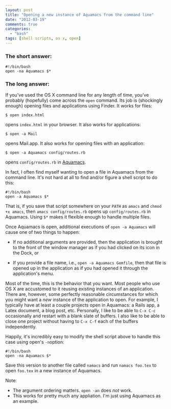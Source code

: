 ```yaml
---
layout: post
title: "Opening a new instance of Aquamacs from the command line"
date: "2012-03-19"
comments: true
categories:
  - "bash"
tags: [shell scripts, os x, open]
---
```


### The short answer:

```
#!/bin/bash
open -na Aquamacs $*
```

### The long answer: 

If you've used the OS X command line for any length of time, you've probably (hopefully) come across the `open` command.  Its job is (shockingly enough) opening files and applications using Finder.  It works for files:

```
$ open index.html
```

opens `index.html` in your browser.  It also works for applications:

```
$ open -a Mail
```

opens Mail.app.  It also works for opening files with an application:

```
$ open -a Aquamacs config/routes.rb
```

opens `config/routes.rb` in [Aquamacs](http://aquamacs.org).

<!-- more -->

In fact, I often find myself wanting to open a file in Aquamacs from the command line.  It's not hard at all to find and/or figure a shell script to do this:

```
#!/bin/bash
open -a Aquamacs $*
```

That is, if you save that script somewhere on your `PATH` as `amacs` and `chmod +x amacs`, then `amacs config/routes.rb` opens up `config/routes.rb` in Aquamacs.  Using `$*` makes it flexible enough to handle multiple files.

Once Aquamacs is open, additional executions of `open -a Aquamacs` will cause one of two things to happen:

  - If no additional arguments are provided, then the application is brought to the front of the window manager as if you had clicked on its icon in the Dock, or

  - If you provide a file name, i.e., `open -a Aquamacs Gemfile`, then that file is opened up in the application as if you had opened it through the application's menu.

Most of the time, this is the behavior that you want.  Most people who use OS X are accustomed to it reusing existing instances of an application.  There are, however, some perfectly reasonable circumstances for which you might want a *new* instance of the application to open.  For example, I typically have at least a couple projects open in Aquamacs: a Rails app, a Latex document, a blog post, etc.  Personally, I like to be able to `C-x C-c` occasionally and restart with a blank slate of buffers.  I also like to be able to close one project without having to `C-x C-f` each of the buffers independently.

Happily, it's incredibly easy to modify the shell script above to handle this case using open's `-n`option:

```
#!/bin/bash
open -na Aquamacs $*
```

Save this version to another file called `namacs` and run `namacs foo.tex` to open `foo.tex` in a new instance of Aquamacs.

Note:

  - The argument ordering matters.  `open -an` does *not* work.
  - This works for pretty much any appliation.  I'm just using Aquamacs as an example.
